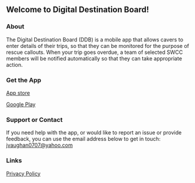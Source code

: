 ## Welcome to Digital Destination Board!

### About

The Digital Destination Board (DDB) is a mobile app that allows cavers to enter details of their trips, so that they can be monitored for the purpose of rescue callouts. When your trip goes overdue, a team of selected SWCC members will be notified automatically so that they can take appropriate action.

### Get the App

[App store](https://apps.apple.com/us/app/digital-destination-board/id1596345702)

[Google Play](https://play.google.com/store/apps/details?id=com.Vaughan.DDB)

### Support or Contact

If you need help with the app, or would like to report an issue or provide feedback, you can use the email address below to get in touch:
[jvaughan0707@yahoo.com](mailto:jvaughan0707@yahoo.com)

### Links

[Privacy Policy](https://jvaughan0707.github.io/DDB-Pages/privacy-policy)
